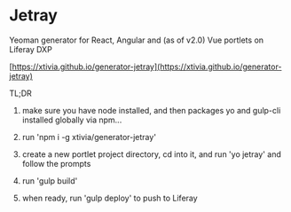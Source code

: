 # Jetray
Yeoman generator for React, Angular and (as of v2.0) Vue portlets on Liferay DXP

[https://xtivia.github.io/generator-jetray](https://xtivia.github.io/generator-jetray)

TL;DR

1. make sure you have node installed, and then packages yo and gulp-cli installed globally via npm...

2. run 'npm i -g xtivia/generator-jetray'

3. create a new portlet project directory, cd into it, and run 'yo jetray' and follow the prompts

4. run 'gulp build' 

5. when ready, run 'gulp deploy' to push to Liferay

